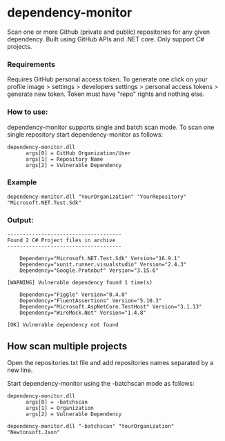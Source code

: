 # dependency-monitor
Scan one or more Github (private and public) repositories for any given dependency.
Built using GitHub APIs and .NET core.
Only support C# projects.

### Requirements
Requires GitHub personal access token. 
To generate one click on your profile image > settings > developers settings > personal access tokens > generate new token.
Token must have "repo" rights and nothing else.

### How to use:

dependency-monitor supports single and batch scan mode.
To scan one single repository start dependency-monitor as follows:

```
dependency-monitor.dll 
      args[0] = GitHub Organization/User
      args[1] = Repository Name
      args[2] = Vulnerable Dependency
```
### Example

```
dependency-monitor.dll "YourOrganization" "YourRepository" "Microsoft.NET.Test.Sdk" 
```

### Output:

```
-------------------------------------
Found 2 C# Project files in archive
-------------------------------------

    Dependency="Microsoft.NET.Test.Sdk" Version="16.9.1" 
    Dependency="xunit.runner.visualstudio" Version="2.4.3" 
    Dependency="Google.Protobuf" Version="3.15.6" 
    
[WARNING] Vulnerable dependency found 1 time(s)

    Dependency="Figgle" Version="0.4.0" 
    Dependency="FluentAssertions" Version="5.10.3" 
    Dependency="Microsoft.AspNetCore.TestHost" Version="3.1.13" 
    Dependency="WireMock.Net" Version="1.4.8" 
    
[OK] Vulnerable dependency not found

```

## How scan multiple projects
Open the repositories.txt file and add repositories names separated by a new line.

Start dependency-monitor using the -batchscan mode as follows:

```
dependency-monitor.dll 
      args[0] = -batchscan
      args[1] = Organization
      args[2] = Vulnerable Dependency

dependency-monitor.dll "-batchscan" "YourOrganization" "Newtonsoft.Json"
```
